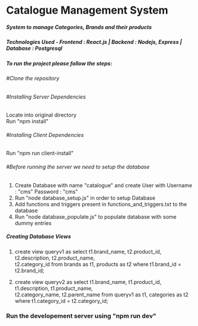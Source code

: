 # Catalogue Management System
##### System to manage Categories, Brands and their products
##### Technologies Used - Frontend : React.js | Backend : Nodejs, Express | Database : Postgresql

##### To run the project please follow the steps:

###### #Clone the repository

###### #Installing Server Dependencies
 Locate into original directory<br>
 Run "npm install"<br>
 
###### #Installing Client Dependencies
 Run "npm run client-install"
 
###### #Before running the server we need to setup the database
 1. Create Database with name "catalogue" and create User with Username : "cms" Password : "cms"<br>
 2. Run "node database_setup.js" in order to setup Database<br>
 3. Add functions and triggers present in functions_and_triggers.txt to the database<br>
 4. Run "node database_populate.js" to populate database with some dummy entries
  
##### Creating Database Views
  
  1. create view queryv1 as select t1.brand_name, t2.product_id, t2.description, t2.product_name, <br>
  t2.category_id from brands as t1, products as t2 where t1.brand_id = t2.brand_id;
  
  2. create view queryv2 as select t1.brand_name, t1.product_id, t1.description, t1.product_name, <br>
  t2.category_name, t2.parent_name from queryv1 as t1, categories as t2 where t1.category_id = t2.category_id;
  
### Run the developement server using "npm run dev"
